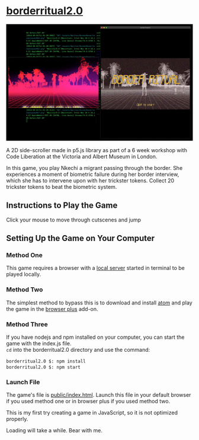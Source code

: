 [borderritual2.0]
============================================

![Title](Figure5.png)

A 2D side-scroller made in p5.js library as part of a 6 week workshop with Code Liberation at the Victoria and Albert Museum in London.

In this game, you play Nkechi a migrant passing through the border. She experiences a moment of biometric failure during her border interview, which she has to intervene upon with her trickster tokens. Collect 20 trickster tokens to beat the biometric system.


Instructions to Play the Game
-------------------------------------------

Click your mouse to move through cutscenes and jump


Setting Up the Game on Your Computer
--------------------------------------------

### Method One

This game requires a browser with a  [local server] started in terminal to be played locally.


### Method Two

The simplest method to bypass this is to download and install [atom] and play the game in the [browser plus] add-on.


### Method Three

If you have nodejs and npm installed on your computer, you can start the game with the index.js file.  
`cd` into the borderritual2.0 directory and use the command:

```
borderritual2.0 $: npm install
borderritual2.0 $: npm start
```
### Launch File

The game's file is [public/index.html]. Launch this file in your default browser if you used method one or in browser plus if you used method two.

This is my first try creating a game in JavaScript, so it is not optimized properly.

Loading will take a while. Bear with me.




[borderritual2.0]: https://www.borderritual2.com
[local server]: https://github.com/processing/p5.js/wiki/Local-server
[atom]: https://atom.io 
[browser plus]: https://atom.io/packages/browser-plus
[public/index.html]: https://github.com/tokinifubara/borderritual2.0/blob/master/public/index.html
